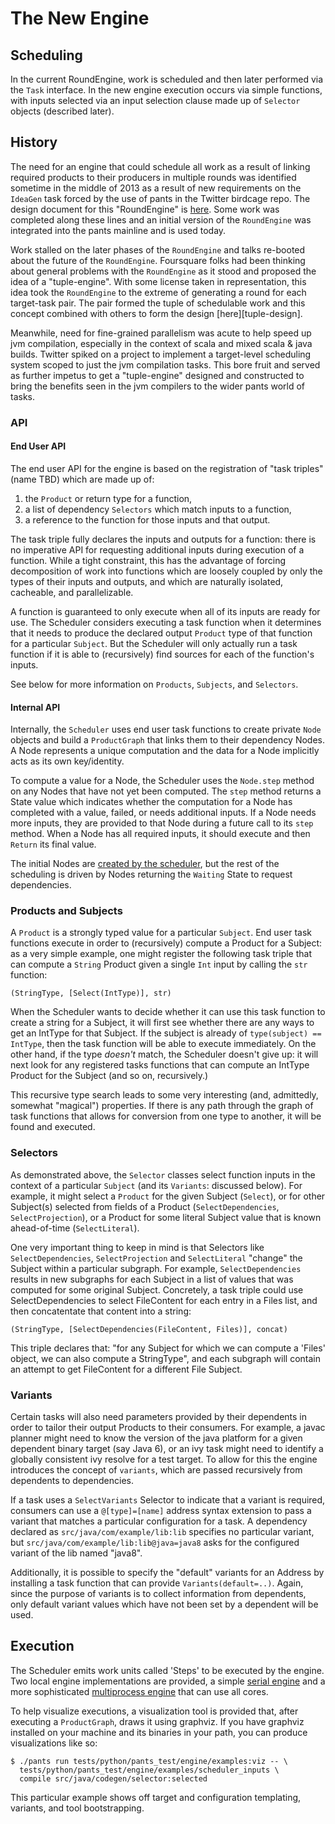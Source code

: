 # The New Engine

## Scheduling

In the current RoundEngine, work is scheduled and then later performed via the `Task` interface. In
the new engine execution occurs via simple functions, with inputs selected via an input
selection clause made up of `Selector` objects (described later).

## History

The need for an engine that could schedule all work as a result of linking required products to
their producers in multiple rounds was identified sometime in the middle of 2013 as a result of
new requirements on the `IdeaGen` task forced by the use of pants in the Twitter birdcage repo.  The
design document for this "RoundEngine" is
[here](https://docs.google.com/document/d/1MwOFcr4W6KbzPdbaj_ntJ36a0NRoiKyWLed0ziobsr4/edit#heading=h.rsohbvtm7zng).
Some work was completed along these lines and an initial version of the `RoundEngine` was
integrated into the pants mainline and is used today.

Work stalled on the later phases of the `RoundEngine` and talks re-booted about the future of the
`RoundEngine`.  Foursquare folks had been thinking about general problems with the `RoundEngine` as
it stood and proposed the idea of a "tuple-engine".  With some license taken in representation, this
idea took the `RoundEngine` to the extreme of generating a round for each target-task pair.  The
pair formed the tuple of schedulable work and this concept combined with others to form the design
[here][tuple-design].

Meanwhile, need for fine-grained parallelism was acute to help speed up jvm compilation, especially
in the context of scala and mixed scala & java builds.  Twitter spiked on a project to implement
a target-level scheduling system scoped to just the jvm compilation tasks.  This bore fruit and
served as further impetus to get a "tuple-engine" designed and constructed to bring the benefits
seen in the jvm compilers to the wider pants world of tasks.

### API

#### End User API

The end user API for the engine is based on the registration of "task triples" (name TBD)
which are made up of:

1. the `Product` or return type for a function,
2. a list of dependency `Selectors` which match inputs to a function,
3. a reference to the function for those inputs and that output.

The task triple fully declares the inputs and outputs for a function: there is no imperative
API for requesting additional inputs during execution of a function. While a tight constraint,
this has the advantage of forcing decomposition of work into functions which are loosely
coupled by only the types of their inputs and outputs, and which are naturally isolated, cacheable,
and parallelizable.

A function is guaranteed to only execute when all of its inputs are ready for use. The Scheduler
considers executing a task function when it determines that it needs to produce the declared
output `Product` type of that function for a particular `Subject`. But the Scheduler will only
actually run a task function if it is able to (recursively) find sources for each of the
function's inputs.

See below for more information on `Products`, `Subjects`, and `Selectors`.

#### Internal API

Internally, the `Scheduler` uses end user task functions to create private `Node` objects and
build a `ProductGraph` that links them to their dependency Nodes. A Node represents a unique
computation and the data for a Node implicitly acts as its own key/identity.

To compute a value for a Node, the Scheduler uses the `Node.step` method on any Nodes that have
not yet been computed.  The `step` method returns a State value which indicates whether the
computation for a Node has completed with a value, failed, or needs additional inputs.  If a Node
needs more inputs, they are provided to that Node during a future call to its `step` method.
When a Node has all required inputs, it should execute and then `Return` its final value.

The initial Nodes are [created by the scheduler](https://github.com/pantsbuild/pants/blob/cdcdebf95a9719bbe93fd0a3572ed91077169be4/src/python/pants/engine/exp/scheduler.py#L487-L518),
but the rest of the scheduling is driven by Nodes returning the `Waiting` State to request
dependencies.

### Products and Subjects

A `Product` is a strongly typed value for a particular `Subject`. End user task functions execute
in order to (recursively) compute a Product for a Subject: as a very simple example, one might
register the following task triple that can compute a `String` Product given a single `Int` input
by calling the `str` function:

    (StringType, [Select(IntType)], str)

When the Scheduler wants to decide whether it can use this task function to create a string for a
Subject, it will first see whether there are any ways to get an IntType for that Subject. If
the subject is already of `type(subject) == IntType`, then the task function will be able to
execute immediately. On the other hand, if the type _doesn't_ match, the Scheduler doesn't give up:
it will next look for any registered tasks functions that can compute an IntType Product for the
Subject (and so on, recursively.)

This recursive type search leads to some very interesting (and, admittedly, somewhat "magical")
properties. If there is any path through the graph of task functions that allows for conversion
from one type to another, it will be found and executed.

### Selectors

As demonstrated above, the `Selector` classes select function inputs in the context of a particular
`Subject` (and its `Variants`: discussed below). For example, it might select a `Product` for the given
Subject (`Select`), or for other Subject(s) selected from fields of a Product (`SelectDependencies`,
`SelectProjection`), or a Product for some literal Subject value that is known ahead-of-time
(`SelectLiteral`).

One very important thing to keep in mind is that Selectors like `SelectDependencies`, `SelectProjection`
and `SelectLiteral` "change" the Subject within a particular subgraph. For example, `SelectDependencies`
results in new subgraphs for each Subject in a list of values that was computed for some original Subject.
Concretely, a task triple could use SelectDependencies to select FileContent for each entry in a Files list,
and then concatentate that content into a string:

    (StringType, [SelectDependencies(FileContent, Files)], concat)

This triple declares that: "for any Subject for which we can compute a 'Files' object, we can also
compute a StringType", and each subgraph will contain an attempt to get FileContent for a different
File Subject.

### Variants

Certain tasks will also need parameters provided by their dependents in order to tailor their output
Products to their consumers.  For example, a javac planner might need to know
the version of the java platform for a given dependent binary target (say Java 6), or an ivy task
might need to identify a globally consistent ivy resolve for a test target.  To allow for this the
engine introduces the concept of `variants`, which are passed recursively from dependents to
dependencies.

If a task uses a `SelectVariants` Selector to indicate that a variant is required, consumers can use
a `@[type]=[name]` address syntax extension to pass a variant that matches a particular configuration
for a task. A dependency declared as `src/java/com/example/lib:lib` specifies no particular variant, but
`src/java/com/example/lib:lib@java=java8` asks for the configured variant of the lib named "java8".

Additionally, it is possible to specify the "default" variants for an Address by installing a task
function that can provide `Variants(default=..)`. Again, since the purpose of variants is to collect
information from dependents, only default variant values which have not been set by a dependent
will be used.

## Execution

The Scheduler emits work units called 'Steps' to be executed by the engine.  Two local engine
implementations are provided, a simple
[serial engine](https://github.com/pantsbuild/pants/blob/06e62bd1f00e130d76ada31b932062c5531cd717/src/python/pants/engine/exp/engine.py#L304)
and a more sophisticated
[multiprocess engine](https://github.com/pantsbuild/pants/blob/06e62bd1f00e130d76ada31b932062c5531cd717/src/python/pants/engine/exp/engine.py#L331)
that can use all cores.

To help visualize executions, a visualization tool is provided that, after executing a
`ProductGraph`, draws it using graphviz.  If you have graphviz installed on your machine and its
binaries in your path, you can produce visualizations like so:

```console
$ ./pants run tests/python/pants_test/engine/examples:viz -- \
  tests/python/pants_test/engine/examples/scheduler_inputs \
  compile src/java/codegen/selector:selected
```

This particular example shows off target and configuration templating, variants, and tool
bootstrapping.
